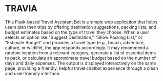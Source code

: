 # TRAVIA
This Flask-based Travel Assistant Bot is a simple web application that helps users plan their trips by offering destination suggestions, packing lists, and budget estimates based on the type of travel they choose. When a user selects an option like "Suggest Destination," "Show Packing List," or "Estimate Budget" and provides a travel type (e.g., beach, adventure, culture, or wildlife), the app responds accordingly. It may recommend a random location from a relevant category, generate a list of essential items to pack, or calculate an approximate travel budget based on the number of days and daily expenses. The output is displayed interactively on the same page, providing a friendly, helpful travel chatbot experience through a clean and user-friendly interface.


